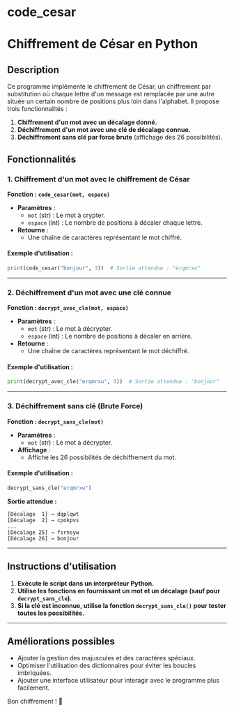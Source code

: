 # code_cesar

# Chiffrement de César en Python

## Description
Ce programme implémente le chiffrement de César, un chiffrement par substitution où chaque lettre d'un message est remplacée par une autre située un certain nombre de positions plus loin dans l'alphabet. Il propose trois fonctionnalités :

1. **Chiffrement d'un mot avec un décalage donné.**
2. **Déchiffrement d'un mot avec une clé de décalage connue.**
3. **Déchiffrement sans clé par force brute** (affichage des 26 possibilités).

## Fonctionnalités

### 1. Chiffrement d'un mot avec le chiffrement de César
**Fonction : `code_cesar(mot, espace)`**

- **Paramètres** :
  - `mot` (str) : Le mot à crypter.
  - `espace` (int) : Le nombre de positions à décaler chaque lettre.
- **Retourne** :
  - Une chaîne de caractères représentant le mot chiffré.

#### **Exemple d'utilisation** :
```python
print(code_cesar("bonjour", 3))  # Sortie attendue : "erqmrxu"
```

---

### 2. Déchiffrement d'un mot avec une clé connue
**Fonction : `decrypt_avec_cle(mot, espace)`**

- **Paramètres** :
  - `mot` (str) : Le mot à décrypter.
  - `espace` (int) : Le nombre de positions à décaler en arrière.
- **Retourne** :
  - Une chaîne de caractères représentant le mot déchiffré.

#### **Exemple d'utilisation** :
```python
print(decrypt_avec_cle("erqmrxu", 3))  # Sortie attendue : "bonjour"
```

---

### 3. Déchiffrement sans clé (Brute Force)
**Fonction : `decrypt_sans_cle(mot)`**

- **Paramètres** :
  - `mot` (str) : Le mot à décrypter.
- **Affichage** :
  - Affiche les 26 possibilités de déchiffrement du mot.

#### **Exemple d'utilisation** :
```python
decrypt_sans_cle("erqmrxu")
```
**Sortie attendue :**
```
[Décalage  1] → dqplqwt
[Décalage  2] → cpokpvs
...
[Décalage 25] → fsrnsyw
[Décalage 26] → bonjour
```

---

## Instructions d'utilisation

1. **Exécute le script dans un interpréteur Python.**
2. **Utilise les fonctions en fournissant un mot et un décalage (sauf pour `decrypt_sans_cle`).**
3. **Si la clé est inconnue, utilise la fonction `decrypt_sans_cle()` pour tester toutes les possibilités.**

---

## Améliorations possibles
- Ajouter la gestion des majuscules et des caractères spéciaux.
- Optimiser l'utilisation des dictionnaires pour éviter les boucles imbriquées.
- Ajouter une interface utilisateur pour interagir avec le programme plus facilement.

Bon chiffrement ! 🔐

